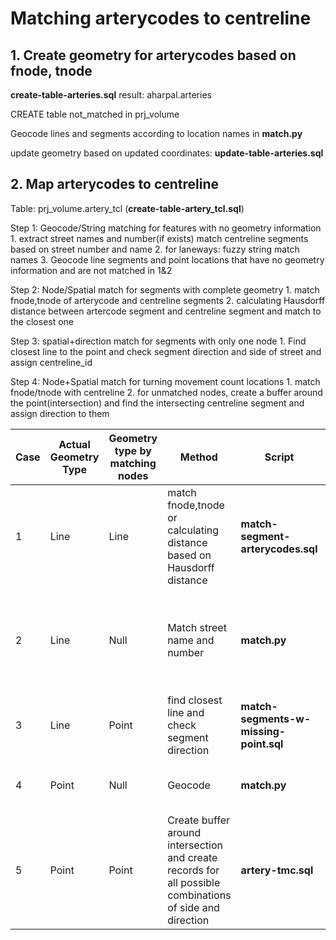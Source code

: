 # Matching arterycodes to centreline
## 1. Create geometry for arterycodes based on fnode, tnode
**create-table-arteries.sql**
result: aharpal.arteries

CREATE table not_matched in prj_volume

Geocode lines and segments according to location names in **match.py**

update geometry based on updated coordinates: **update-table-arteries.sql**

## 2. Map arterycodes to centreline
Table: prj_volume.artery_tcl (**create-table-artery_tcl.sql**)

Step 1: Geocode/String matching for features with no geometry information
	1. extract street names and number(if exists) match centreline segments based on street number and name
	2. for laneways: fuzzy string match names
	3. Geocode line segments and point locations that have no geometry information and are not matched in 1&2
	
Step 2: Node/Spatial match for segments with complete geometry
	1. match fnode,tnode of arterycode and centreline segments
	2. calculating Hausdorff distance between artercode segment and centreline segment and match to the closest one

Step 3: spatial+direction match for segments with only one node 
	1. Find closest line to the point and check segment direction and side of street and assign centreline_id
		
Step 4: Node+Spatial match for turning movement count locations
	1. match fnode/tnode with centreline
	2. for unmatched nodes, create a buffer around the point(intersection) and find the intersecting centreline segment and assign direction to them
	
	
Case|Actual Geometry Type|Geometry type by matching nodes|Method|Script|Matched
----|--------------------|-------------------------------|------|------|-------
1|Line|Line|match fnode,tnode or calculating distance based on Hausdorff distance|**match-segment-arterycodes.sql**|20457
2|Line|Null|Match street name and number|**match.py**|geocode 34 segments as points, match 34 segments, geocode 123 points, 20 failed
3|Line|Point|find closest line and check segment direction|**match-segments-w-missing-point.sql**|match 408 segments, 5 failed
4|Point|Null|Geocode|**match.py**|79 failed because of projection misalignment
5|Point|Point|Create buffer around intersection and create records for all possible combinations of side and direction|**artery-tmc.sql**|4688 matched by node_id, 197 matched spatially